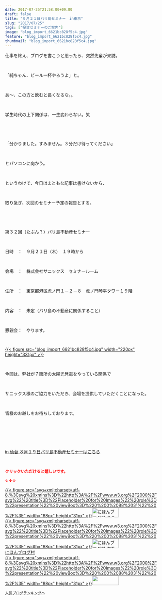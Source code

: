 ```yaml
---
date: 2017-07-25T21:58:00+09:00
draft: false
title: "９月２１日バリ島セミナー　in東京"
slug: "2017/07/25"
tags: ["投資セミナーのご案内"]
image: "blog_import_6621bc828f5c4.jpg"
feature: "blog_import_6621bc828f5c4.jpg"
thumbnail: "blog_import_6621bc828f5c4.jpg"
---
```

<p>仕事を終え、ブログを書こうと思ったら、突然先輩が来訪。</p><p> </p><p>「純ちゃん、ビール一杯やろうよ」と。</p><p> </p><p>あ～、この方と飲むと長くなるな。。</p><p> </p><p>学生時代の上下関係は、一生変わらない。笑</p><p> </p><p> </p><p>「分かりました。すみません。３分だけ待ってください」</p><p> </p><p>とパソコンに向かう。</p><p> </p><p>というわけで、今日はまともな記事は書けないから、</p><p> </p><p>取り急ぎ、次回のセミナー予定の報告とする。</p><p> </p><p> </p><p>第３２回（たぶん？）バリ島不動産セミナー</p><p> </p><p>日時　：　９月２１日（木）　１９時から</p><p> </p><p>会場　：　株式会社サニックス　セミナールーム</p><p> </p><p>住所　：　東京都港区虎ノ門１－２－８　虎ノ門琴平タワー１９階</p><p> </p><p>内容　：　未定（バリ島の不動産に関係すること）</p><p> </p><p>懇親会：　やります。</p><p> </p><p><a href="blog_import_6621bc828f5c4.jpg">{{< figure src="blog_import_6621bc828f5c4.jpg" width="220px" height="331px" >}}</a></p><p> </p><p>今回は、弊社が７箇所の太陽光発電をやっている関係で</p><p> </p><p>サニックス様のご協力をいただき、会場を提供していただくことになった。</p><p> </p><p>皆様のお越しをお待ちしております。</p><p> </p><p> </p><p> </p><p><a href="19_ek" target="_blank">in 仙台 ８月１９日バリ島不動産セミナーはこちら</a></p><p> </p><p><font color="#ff0000" size="2"><strong>クリックいただけると嬉しいです。</strong></font></p><p><font color="#ff0000" size="2"><strong>↓↓↓</strong></font></p><p><a href="ranking.html?p_cid=01260127" id="&amp;blogmura_banner" target="_blank">{{< figure src="svg+xml;charset=utf-8,%3Csvg%20xmlns%3D%22http%3A%2F%2Fwww.w3.org%2F2000%2Fsvg%22%20title%3D%22Placeholder%20for%20Images%22%20role%3D%22presentation%22%20viewBox%3D%220%200%2088%2031%22%20%2F%3E" width="88px" height="31px" >}}<noscript><img alt="にほんブログ村 その他生活ブログ 不動産投資へ" border="0" height="31" src="//life.blogmura.com/hudousantoushi/img/hudousantoushi88_31.gif" width="88"></noscript></a><br/><a href="ranking.html?p_cid=01260127" target="_blank">{{< figure src="svg+xml;charset=utf-8,%3Csvg%20xmlns%3D%22http%3A%2F%2Fwww.w3.org%2F2000%2Fsvg%22%20title%3D%22Placeholder%20for%20Images%22%20role%3D%22presentation%22%20viewBox%3D%220%200%2088%2031%22%20%2F%3E" width="88px" height="31px" >}}<noscript><img alt="にほんブログ村 海外生活ブログ バリ島情報へ" border="0" height="31" src="https://img-proxy.blog-video.jp/images?url=http%3A%2F%2Foverseas.blogmura.com%2Fbali%2Fimg%2Fbali88_31.gif" width="88"></noscript></a><br/><a href="ranking.html?p_cid=01260127" target="_blank">にほんブログ村</a><br/><a href="link.php?1804582" title="人気ブログランキングへ">{{< figure src="svg+xml;charset=utf-8,%3Csvg%20xmlns%3D%22http%3A%2F%2Fwww.w3.org%2F2000%2Fsvg%22%20title%3D%22Placeholder%20for%20Images%22%20role%3D%22presentation%22%20viewBox%3D%220%200%2088%2031%22%20%2F%3E" width="88px" height="31px" >}}<noscript><img border="0" height="31" src="https://blog.with2.net/img/banner/banner_22.gif" width="88"></noscript></a></p><p><a href="link.php?1804582" style="font-size: 12px;">人気ブログランキングへ</a></p>

